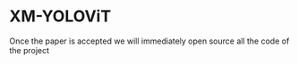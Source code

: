 # XM-YOLOViT
Once the paper is accepted we will immediately open source all the code of the project
